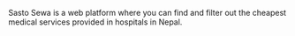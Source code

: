 Sasto Sewa is a web platform where you can find and filter out the cheapest medical services provided in hospitals in Nepal.